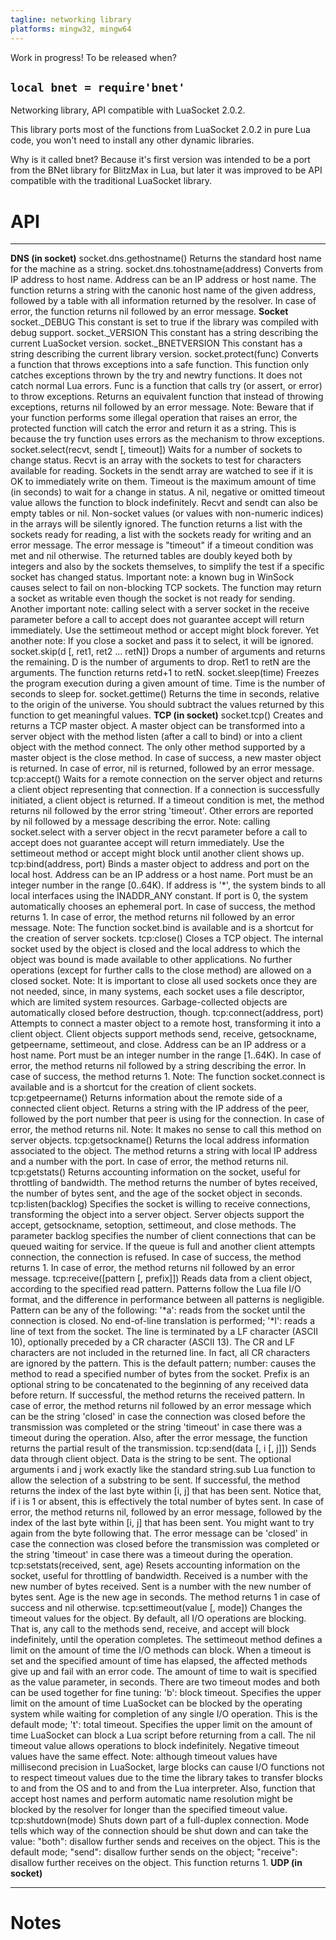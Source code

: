 ```yaml
---
tagline: networking library
platforms: mingw32, mingw64
---
```


<warn>Work in progress! To be released when?</warn>

## `local bnet = require'bnet'`

Networking library, API compatible with LuaSocket 2.0.2.

This library ports most of the functions from LuaSocket 2.0.2 in pure Lua code,
you won't need to install any other dynamic libraries.

Why is it called bnet?
Because it's first version was intended to be a port from the BNet library for BlitzMax in Lua,
but later it was improved to be API compatible with the traditional LuaSocket library.

# API

---------------------------------------- ----------------------------------------------------
__DNS (in socket)__
socket.dns.gethostname()                 Returns the standard host name for the machine as a string.
socket.dns.tohostname(address)           Converts from IP address to host name. Address can be an IP address or host name. The function returns a string with the canonic host name of the given address, followed by a table with all information returned by the resolver. In case of error, the function returns nil followed by an error message.
__Socket__
socket._DEBUG                            This constant is set to true if the library was compiled with debug support.
socket._VERSION                          This constant has a string describing the current LuaSocket version.
socket._BNETVERSION                      This constant has a string describing the current library version.
socket.protect(func)                     Converts a function that throws exceptions into a safe function. This function only catches exceptions thrown by the try and newtry functions. It does not catch normal Lua errors. Func is a function that calls try (or assert, or error) to throw exceptions. Returns an equivalent function that instead of throwing exceptions, returns nil followed by an error message. Note: Beware that if your function performs some illegal operation that raises an error, the protected function will catch the error and return it as a string. This is because the try function uses errors as the mechanism to throw exceptions.
socket.select(recvt, sendt [, timeout])  Waits for a number of sockets to change status. Recvt is an array with the sockets to test for characters available for reading. Sockets in the sendt array are watched to see if it is OK to immediately write on them. Timeout is the maximum amount of time (in seconds) to wait for a change in status. A nil, negative or omitted timeout value allows the function to block indefinitely. Recvt and sendt can also be empty tables or nil. Non-socket values (or values with non-numeric indices) in the arrays will be silently ignored. The function returns a list with the sockets ready for reading, a list with the sockets ready for writing and an error message. The error message is "timeout" if a timeout condition was met and nil otherwise. The returned tables are doubly keyed both by integers and also by the sockets themselves, to simplify the test if a specific socket has changed status. Important note: a known bug in WinSock causes select to fail on non-blocking TCP sockets. The function may return a socket as writable even though the socket is not ready for sending. Another important note: calling select with a server socket in the receive parameter before a call to accept does not guarantee accept will return immediately. Use the settimeout method or accept might block forever. Yet another note: If you close a socket and pass it to select, it will be ignored.
socket.skip(d [, ret1, ret2 ... retN])   Drops a number of arguments and returns the remaining. D is the number of arguments to drop. Ret1 to retN are the arguments. The function returns retd+1 to retN.
socket.sleep(time)                       Freezes the program execution during a given amount of time. Time is the number of seconds to sleep for.
socket.gettime()                         Returns the time in seconds, relative to the origin of the universe. You should subtract the values returned by this function to get meaningful values.
__TCP (in socket)__
socket.tcp()                             Creates and returns a TCP master object. A master object can be transformed into a server object with the method listen (after a call to bind) or into a client object with the method connect. The only other method supported by a master object is the close method. In case of success, a new master object is returned. In case of error, nil is returned, followed by an error message.
tcp:accept()                             Waits for a remote connection on the server object and returns a client object representing that connection. If a connection is successfully initiated, a client object is returned. If a timeout condition is met, the method returns nil followed by the error string 'timeout'. Other errors are reported by nil followed by a message describing the error. Note: calling socket.select with a server object in the recvt parameter before a call to accept does not guarantee accept will return immediately. Use the settimeout method or accept might block until another client shows up.
tcp:bind(address, port)                  Binds a master object to address and port on the local host. Address can be an IP address or a host name. Port must be an integer number in the range [0..64K). If address is '*', the system binds to all local interfaces using the INADDR_ANY constant. If port is 0, the system automatically chooses an ephemeral port. In case of success, the method returns 1. In case of error, the method returns nil followed by an error message. Note: The function socket.bind is available and is a shortcut for the creation of server sockets.
tcp:close()                              Closes a TCP object. The internal socket used by the object is closed and the local address to which the object was bound is made available to other applications. No further operations (except for further calls to the close method) are allowed on a closed socket. Note: It is important to close all used sockets once they are not needed, since, in many systems, each socket uses a file descriptor, which are limited system resources. Garbage-collected objects are automatically closed before destruction, though.
tcp:connect(address, port)               Attempts to connect a master object to a remote host, transforming it into a client object. Client objects support methods send, receive, getsockname, getpeername, settimeout, and close. Address can be an IP address or a host name. Port must be an integer number in the range [1..64K). In case of error, the method returns nil followed by a string describing the error. In case of success, the method returns 1. Note: The function socket.connect is available and is a shortcut for the creation of client sockets.
tcp:getpeername()                        Returns information about the remote side of a connected client object. Returns a string with the IP address of the peer, followed by the port number that peer is using for the connection. In case of error, the method returns nil. Note: It makes no sense to call this method on server objects.
tcp:getsockname()                        Returns the local address information associated to the object. The method returns a string with local IP address and a number with the port. In case of error, the method returns nil.
tcp:getstats()                           Returns accounting information on the socket, useful for throttling of bandwidth. The method returns the number of bytes received, the number of bytes sent, and the age of the socket object in seconds.
tcp:listen(backlog)                      Specifies the socket is willing to receive connections, transforming the object into a server object. Server objects support the accept, getsockname, setoption, settimeout, and close methods. The parameter backlog specifies the number of client connections that can be queued waiting for service. If the queue is full and another client attempts connection, the connection is refused. In case of success, the method returns 1. In case of error, the method returns nil followed by an error message.
tcp:receive([pattern [, prefix]])        Reads data from a client object, according to the specified read pattern. Patterns follow the Lua file I/O format, and the difference in performance between all patterns is negligible. Pattern can be any of the following: '*a': reads from the socket until the connection is closed. No end-of-line translation is performed; '*l': reads a line of text from the socket. The line is terminated by a LF character (ASCII 10), optionally preceded by a CR character (ASCII 13). The CR and LF characters are not included in the returned line. In fact, all CR characters are ignored by the pattern. This is the default pattern; number: causes the method to read a specified number of bytes from the socket. Prefix is an optional string to be concatenated to the beginning of any received data before return. If successful, the method returns the received pattern. In case of error, the method returns nil followed by an error message which can be the string 'closed' in case the connection was closed before the transmission was completed or the string 'timeout' in case there was a timeout during the operation. Also, after the error message, the function returns the partial result of the transmission.
tcp:send(data [, i [, j]])               Sends data through client object. Data is the string to be sent. The optional arguments i and j work exactly like the standard string.sub Lua function to allow the selection of a substring to be sent. If successful, the method returns the index of the last byte within [i, j] that has been sent. Notice that, if i is 1 or absent, this is effectively the total number of bytes sent. In case of error, the method returns nil, followed by an error message, followed by the index of the last byte within [i, j] that has been sent. You might want to try again from the byte following that. The error message can be 'closed' in case the connection was closed before the transmission was completed or the string 'timeout' in case there was a timeout during the operation.
tcp:setstats(received, sent, age)        Resets accounting information on the socket, useful for throttling of bandwidth. Received is a number with the new number of bytes received. Sent is a number with the new number of bytes sent. Age is the new age in seconds. The method returns 1 in case of success and nil otherwise.
tcp:settimeout(value [, mode])           Changes the timeout values for the object. By default, all I/O operations are blocking. That is, any call to the methods send, receive, and accept will block indefinitely, until the operation completes. The settimeout method defines a limit on the amount of time the I/O methods can block. When a timeout is set and the specified amount of time has elapsed, the affected methods give up and fail with an error code. The amount of time to wait is specified as the value parameter, in seconds. There are two timeout modes and both can be used together for fine tuning: 'b': block timeout. Specifies the upper limit on the amount of time LuaSocket can be blocked by the operating system while waiting for completion of any single I/O operation. This is the default mode; 't': total timeout. Specifies the upper limit on the amount of time LuaSocket can block a Lua script before returning from a call. The nil timeout value allows operations to block indefinitely. Negative timeout values have the same effect. Note: although timeout values have millisecond precision in LuaSocket, large blocks can cause I/O functions not to respect timeout values due to the time the library takes to transfer blocks to and from the OS and to and from the Lua interpreter. Also, function that accept host names and perform automatic name resolution might be blocked by the resolver for longer than the specified timeout value.
tcp:shutdown(mode)                       Shuts down part of a full-duplex connection. Mode tells which way of the connection should be shut down and can take the value: "both": disallow further sends and receives on the object. This is the default mode; "send": disallow further sends on the object; "receive": disallow further receives on the object. This function returns 1.
__UDP (in socket)__
---------------------------------------- ----------------------------------------------------

# Notes
